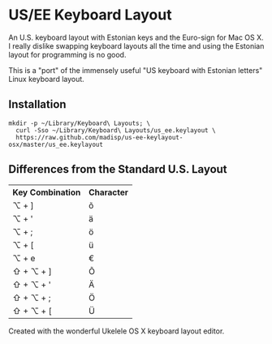 US/EE Keyboard Layout
=====================

An U.S. keyboard layout with Estonian keys and the Euro-sign for Mac OS X.
I really dislike swapping keyboard layouts all the time and using the Estonian layout for programming is no good.

This is a "port" of the immensely useful "US keyboard with Estonian letters" Linux keyboard layout.

## Installation

```
mkdir -p ~/Library/Keyboard\ Layouts; \
  curl -Sso ~/Library/Keyboard\ Layouts/us_ee.keylayout \
  https://raw.github.com/madisp/us-ee-keylayout-osx/master/us_ee.keylayout
```

## Differences from the Standard U.S. Layout

<table>
<tr><th>Key Combination</th><th>Character</th><tr>
<tr><td>⌥ + ]</td><td>õ</td></tr>
<tr><td>⌥ + '</td><td>ä</td></tr>
<tr><td>⌥ + ;</td><td>ö</td></tr>
<tr><td>⌥ + [</td><td>ü</td></tr>
<tr><td>⌥ + e</td><td>€</td></tr>
<tr><td>⇧ + ⌥ + ]</td><td>Õ</td></tr>
<tr><td>⇧ + ⌥ + '</td><td>Ä</td></tr>
<tr><td>⇧ + ⌥ + ;</td><td>Ö</td></tr>
<tr><td>⇧ + ⌥ + [</td><td>Ü</td></tr>
</table>

Created with the wonderful Ukelele OS X keyboard layout editor.
